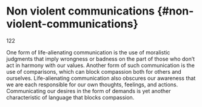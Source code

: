 # Non violent communications {#non-violent-communications}

122

One form of life-alienating communication is the use of moralistic judgments that imply wrongness or badness on the part of those who don’t act in harmony with our values. Another form of such communication is the use of comparisons, which can block compassion both for others and ourselves. Life-alienating communication also obscures our awareness that we are each responsible for our own thoughts, feelings, and actions. Communicating our desires in the form of demands is yet another characteristic of language that blocks compassion.